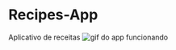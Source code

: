 # Recipes-App
Aplicativo de receitas
![gif do app funcionando](https://github.com/michael-petterson-06/Recipes-App/blob/main/src/images/appReceitas.gif)
